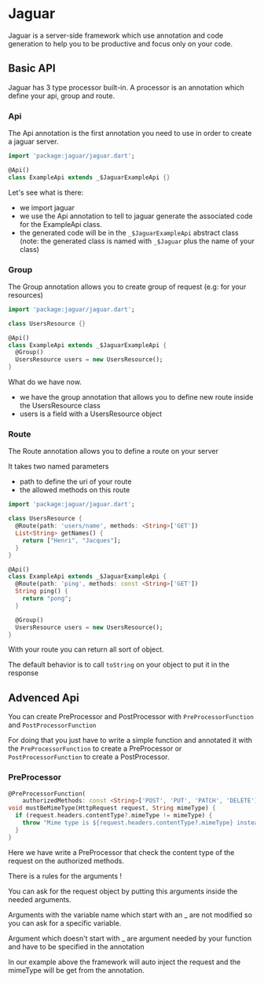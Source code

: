 # Jaguar

Jaguar is a server-side framework which use annotation and code generation to help
you to be productive and focus only on your code.

## Basic API

Jaguar has 3 type processor built-in.
A processor is an annotation which define your api, group and route.

### Api

The Api annotation is the first annotation you need to use in order to create a jaguar server.

```dart
import 'package:jaguar/jaguar.dart';

@Api()
class ExampleApi extends _$JaguarExampleApi {}
```

Let's see what is there:

- we import jaguar
- we use the Api annotation to tell to jaguar generate the associated code for the ExampleApi class.
- the generated code will be in the `_$JaguarExampleApi` abstract class
(note: the generated class is named with `_$Jaguar` plus the name of your class)

### Group

The Group annotation allows you to create group of request (e.g: for your resources)

```dart
import 'package:jaguar/jaguar.dart';

class UsersResource {}

@Api()
class ExampleApi extends _$JaguarExampleApi {
  @Group()
  UsersResource users = new UsersResource();
}
```

What do we have now.

- we have the group annotation that allows you to define new route inside the UsersResource class
- users is a field with a UsersResource object

### Route

The Route annotation allows you to define a route on your server

It takes two named parameters
- path to define the uri of your route
- the allowed methods on this route

```dart
import 'package:jaguar/jaguar.dart';

class UsersResource {
  @Route(path: 'users/name', methods: <String>['GET'])
  List<String> getNames() {
    return ["Henri", "Jacques"];
  }
}

@Api()
class ExampleApi extends _$JaguarExampleApi {
  @Route(path: 'ping', methods: const <String>['GET'])
  String ping() {
    return "pong";
  }

  @Group()
  UsersResource users = new UsersResource();
}
```

With your route you can return all sort of object.

The default behavior is to call `toString` on your object to put it in the response

## Advenced Api

You can create PreProcessor and PostProcessor with `PreProcessorFunction` and `PostProcessorFunction`

For doing that you just have to write a simple function and annotated it with the `PreProcessorFunction` to create a PreProcessor or `PostProcessorFunction` to create a PostProcessor.

### PreProcessor

```dart
@PreProcessorFunction(
    authorizedMethods: const <String>['POST', 'PUT', 'PATCH', 'DELETE'])
void mustBeMimeType(HttpRequest request, String mimeType) {
  if (request.headers.contentType?.mimeType != mimeType) {
    throw "Mime type is ${request.headers.contentType?.mimeType} instead of $mimeType";
  }
}
```

Here we have write a PreProcessor that check the content type of the request on the authorized methods.

There is a rules for the arguments !

You can ask for the request object by putting this arguments inside the needed arguments.

Arguments with the variable name which start with an _ are not modified so you can ask for a specific variable.

Argument which doesn't start with _ are argument needed by your function and have to be specified in the annotation

In our example above the framework will auto inject the request and the mimeType will be get from the annotation.
